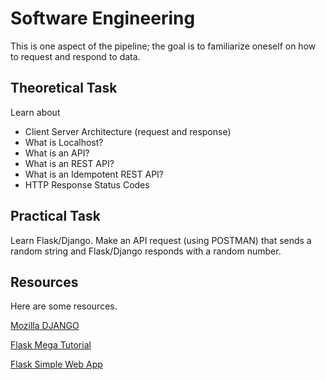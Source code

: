 # Software Engineering
This is one aspect of the pipeline; the goal is to familiarize oneself on how to request and respond to data. 

## Theoretical Task
Learn about
- Client Server Architecture (request and response)
- What is Localhost?
- What is an API?
- What is an REST API?
- What is an Idempotent REST API?
- HTTP Response Status Codes


## Practical Task
Learn Flask/Django. Make an API request (using POSTMAN) that sends a random string and Flask/Django responds with a random number.


## Resources
Here are some resources. 

[Mozilla DJANGO](https://developer.mozilla.org/en-US/docs/Learn/Server-side/Django)

[Flask Mega Tutorial](https://blog.miguelgrinberg.com/post/the-flask-mega-tutorial-part-i-hello-world)

[Flask Simple Web App](https://pythonspot.com/flask-web-app-with-python/)